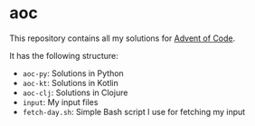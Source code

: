 # aoc

This repository contains all my solutions for [Advent of Code](https://adventofcode.com/).

It has the following structure:
- `aoc-py`: Solutions in Python
- `aoc-kt`: Solutions in Kotlin
- `aoc-clj`: Solutions in Clojure
- `input`: My input files
- `fetch-day.sh`: Simple Bash script I use for fetching my input